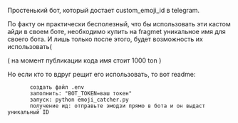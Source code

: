 Простенький бот, который достает custom_emoji_id в telegram. 

По факту он практически бесполезный, что бы использовать эти кастом айди в своем боте, необходимо купить на fragmet уникальное имя для своего бота. И лишь только после этого, будет возможность их использовать(

( на момент публикации кода имя стоит 1000 ton )

Но если кто то вдруг рещит его использовать, то вот readme:



           создать файл .env
           заполнить: "BOT_TOKEN=ваш токен"
           запуск: python emoji_catcher.py
           получение ид: отправьте эмодзи прямо в бота и он выдаст уникальный ID

